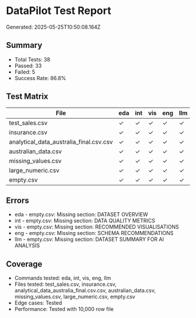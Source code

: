 
# DataPilot Test Report
Generated: 2025-05-25T10:50:08.164Z

## Summary
- Total Tests: 38
- Passed: 33
- Failed: 5
- Success Rate: 86.8%

## Test Matrix
| File | eda | int | vis | eng | llm |
|------|-----|-----|-----|-----|-----|
| test_sales.csv | ✓ | ✓ | ✓ | ✓ | ✓ |
| insurance.csv | ✓ | ✓ | ✓ | ✓ | ✓ |
| analytical_data_australia_final.csv.csv | ✓ | ✓ | ✓ | ✓ | ✓ |
| australian_data.csv | ✓ | ✓ | ✓ | ✓ | ✓ |
| missing_values.csv | ✓ | ✓ | ✓ | ✓ | ✓ |
| large_numeric.csv | ✓ | ✓ | ✓ | ✓ | ✓ |
| empty.csv | ✓ | ✓ | ✓ | ✓ | ✓ |


## Errors
- eda - empty.csv: Missing section: DATASET OVERVIEW
- int - empty.csv: Missing section: DATA QUALITY METRICS
- vis - empty.csv: Missing section: RECOMMENDED VISUALISATIONS
- eng - empty.csv: Missing section: SCHEMA RECOMMENDATIONS
- llm - empty.csv: Missing section: DATASET SUMMARY FOR AI ANALYSIS

## Coverage
- Commands tested: eda, int, vis, eng, llm
- Files tested: test_sales.csv, insurance.csv, analytical_data_australia_final.csv.csv, australian_data.csv, missing_values.csv, large_numeric.csv, empty.csv
- Edge cases: Tested
- Performance: Tested with 10,000 row file
